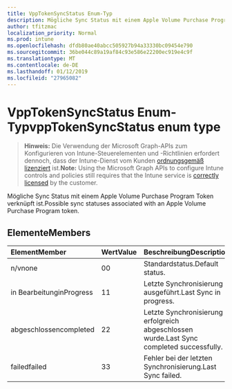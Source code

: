 ```yaml
---
title: VppTokenSyncStatus Enum-Typ
description: Mögliche Sync Status mit einem Apple Volume Purchase Program Token verknüpft ist.
author: tfitzmac
localization_priority: Normal
ms.prod: intune
ms.openlocfilehash: dfdb80ae40abcc505927b94a33330bc09454e790
ms.sourcegitcommit: 36be044c89a19af84c93e586e22200ec919e4c9f
ms.translationtype: MT
ms.contentlocale: de-DE
ms.lasthandoff: 01/12/2019
ms.locfileid: "27965082"
---
```

# <a name="vpptokensyncstatus-enum-type"></a><span data-ttu-id="15047-103">VppTokenSyncStatus Enum-Typ</span><span class="sxs-lookup"><span data-stu-id="15047-103">vppTokenSyncStatus enum type</span></span>

> <span data-ttu-id="15047-104">**Hinweis:** Die Verwendung der Microsoft Graph-APIs zum Konfigurieren von Intune-Steuerelementen und -Richtlinien erfordert dennoch, dass der Intune-Dienst vom Kunden [ordnungsgemäß lizenziert](https://go.microsoft.com/fwlink/?linkid=839381) ist.</span><span class="sxs-lookup"><span data-stu-id="15047-104">**Note:** Using the Microsoft Graph APIs to configure Intune controls and policies still requires that the Intune service is [correctly licensed](https://go.microsoft.com/fwlink/?linkid=839381) by the customer.</span></span>

<span data-ttu-id="15047-105">Mögliche Sync Status mit einem Apple Volume Purchase Program Token verknüpft ist.</span><span class="sxs-lookup"><span data-stu-id="15047-105">Possible sync statuses associated with an Apple Volume Purchase Program token.</span></span>
## <a name="members"></a><span data-ttu-id="15047-106">Elemente</span><span class="sxs-lookup"><span data-stu-id="15047-106">Members</span></span>
|<span data-ttu-id="15047-107">Element</span><span class="sxs-lookup"><span data-stu-id="15047-107">Member</span></span>|<span data-ttu-id="15047-108">Wert</span><span class="sxs-lookup"><span data-stu-id="15047-108">Value</span></span>|<span data-ttu-id="15047-109">Beschreibung</span><span class="sxs-lookup"><span data-stu-id="15047-109">Description</span></span>|
|:---|:---|:---|
|<span data-ttu-id="15047-110">n/v</span><span class="sxs-lookup"><span data-stu-id="15047-110">none</span></span>|<span data-ttu-id="15047-111">0</span><span class="sxs-lookup"><span data-stu-id="15047-111">0</span></span>|<span data-ttu-id="15047-112">Standardstatus.</span><span class="sxs-lookup"><span data-stu-id="15047-112">Default status.</span></span>|
|<span data-ttu-id="15047-113">in Bearbeitung</span><span class="sxs-lookup"><span data-stu-id="15047-113">inProgress</span></span>|<span data-ttu-id="15047-114">1</span><span class="sxs-lookup"><span data-stu-id="15047-114">1</span></span>|<span data-ttu-id="15047-115">Letzte Synchronisierung ausgeführt.</span><span class="sxs-lookup"><span data-stu-id="15047-115">Last Sync in progress.</span></span>|
|<span data-ttu-id="15047-116">abgeschlossen</span><span class="sxs-lookup"><span data-stu-id="15047-116">completed</span></span>|<span data-ttu-id="15047-117">2</span><span class="sxs-lookup"><span data-stu-id="15047-117">2</span></span>|<span data-ttu-id="15047-118">Letzte Synchronisierung erfolgreich abgeschlossen wurde.</span><span class="sxs-lookup"><span data-stu-id="15047-118">Last Sync completed successfully.</span></span>|
|<span data-ttu-id="15047-119">failed</span><span class="sxs-lookup"><span data-stu-id="15047-119">failed</span></span>|<span data-ttu-id="15047-120">3</span><span class="sxs-lookup"><span data-stu-id="15047-120">3</span></span>|<span data-ttu-id="15047-121">Fehler bei der letzten Synchronisierung.</span><span class="sxs-lookup"><span data-stu-id="15047-121">Last Sync failed.</span></span>|



